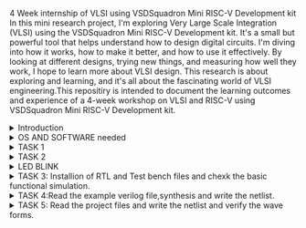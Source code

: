 4 Week internship of VLSI using VSDSquadron Mini RISC-V Development kit 
In this mini research project, I'm exploring Very Large Scale Integration (VLSI) using the VSDSquadron Mini RISC-V Development kit. It's a small but powerful tool that helps understand how to design digital circuits. I'm diving into how it works, how to make it better, and how to use it effectively. By looking at different designs, trying new things, and measuring how well they work, I hope to learn more about VLSI design. This research is about exploring and learning, and it's all about the fascinating world of VLSI engineering.This repositiry is intended to document the learning outcomes and experience of a 4-week workshop on VLSI and RISC-V using VSDSquadron Mini RISC-V Development kit.

<details>
<summary>Introduction</summary>
<br>
Software required for the program has been installed, with 100 GB allocated for storage and 8 TB for the virtual machine
</details>

<details>
<summary> OS AND SOFTWARE needed</summary>
<br>
Ubuntu, Oracle Virtual Machine and packages needed are Yosys,gtkwave,iverilog,OpenSTA,Magic
</details>

<details>
  <summary> TASK 1 </summary>
  
  Installed all required Softwares for the project.
  <br>
  ![yosys](https://github.com/akhilgwoda2003/README/assets/146440570/99e80222-e1d9-4429-b51e-aaa3c5851363)
  DKMS( Install completion).
  <br>
 ![DKMS( Install completion)](https://github.com/akhilbhandary21/vsd/assets/160320450/993c244f-944b-4937-a0db-925d97ad06ff)

 ![SUDO](https://github.com/akhilbhandary21/vsd/assets/160320450/201e277d-eb07-48a9-945d-b626014e9870)

SUDO APT-GET INSTALL GIT
  <br>

![SUDO APT-GET INSTALL GIT](https://github.com/akhilbhandary21/vsd/assets/160320450/2ee521ea-f413-4239-82fd-8e83e213a01f)

![SUDO APT INSTALL VM](https://github.com/akhilbhandary21/vsd/assets/160320450/6b4ff3fa-1501-4f00-a1c3-993b4561b16b)

![SUDO APT INSTALL VIM](https://github.com/akhilbhandary21/vsd/assets/160320450/74b7770c-1415-491a-a7af-952b2ff014fb)

![SUDO APT INSTALL IVIM](https://github.com/akhilbhandary21/vsd/assets/160320450/69eaa4f4-d6a0-4cc8-a699-936452fa3f75)

![SUDO APT GET INSTALL IVERILOG](https://github.com/akhilbhandary21/vsd/assets/160320450/d4f129af-f313-426b-bb64-749fb161cff3)

![SUDO APT GET INSTALL GIT](https://github.com/akhilbhandary21/vsd/assets/160320450/dae053ff-3a96-4f39-8423-a618a8fb2381)

![SUDO APK INSTALL GTKWARE](https://github.com/akhilbhandary21/vsd/assets/160320450/7ce0607e-8725-407b-ad56-c27632889419)

</details>

<details>
  <summary> TASK 2 </summary>

 BLOCK DIAGRAM,WAVEWFORM OF CARPARKING SYSTEM
  <br>
 ![BLOCK DIAGRAM](https://github.com/akhilbhandary21/vsd/assets/160320450/b4036fff-b3cc-4384-93da-15e34d3b4560)

![WAVEFORM](https://github.com/akhilbhandary21/vsd/assets/160320450/c5933053-65d4-47ce-9d15-5cb4c2d48dce)

![MAPPING](https://github.com/akhilbhandary21/vsd/assets/160320450/f5e10ae2-1f09-4f5e-9ebd-a5f3a7c64a25)


</details>

<details>
<summary>LED BLINK </summary>
<br>
LED BLINK USING VLSI using VSDSquadron Mini RISC-V Development kit .
![LED BLINK(test)](https://github.com/akhilbhandary21/vsd/assets/160320450/8c0eb2d4-3ea7-47a9-94ab-4df713aa21d4)

![YOSIS OPEN SYNTHESIS](https://github.com/akhilbhandary21/vsd/assets/160320450/1a361544-82dd-4f26-a62f-d030dbbee2eb)
  
</details>


<details>
  <summary> TASK 3: Installion of RTL and Test bench files and chexk the basic functional simulation. </summary>

  RTL and TB files
  <br>
![WhatsApp Image 2024-04-18 at 9 20 16 PM](https://github.com/akhilgwoda2003/README/assets/146440570/a19e9cbd-42fb-44b0-ad0d-51a9e1297a69)

  Basis of functional simulation
  <br>
  ![Screenshot from 2024-02-25 13-36-48](https://github.com/KumarKarthikeya/VLSI-VSD/assets/72381320/7d5ead33-1c86-4262-b9d3-6f503af320e0)     



  
  REQUIRED PICTURES.
  ![task3out](https://github.com/akhilbhandary21/vsd/assets/160320450/91814ec3-ad1e-448c-ae8d-72025818c3df)
  

</details>

<details>
  <summary> TASK 4:Read the example verilog file,synthesis and write the netlist.  </summary>

  Invoking yosys inside verilog_code file:
  
  <code>yosys</code>
  <br>
  ![WhatsApp Image 2024-04-11 at 12 43 15 PM (2)](https://github.com/akhilgwoda2003/README/assets/146440570/e6d1eb2e-ec60-434f-8775-82bbaef7ea4e)


  Reading the Library:

  <code>read_liberty -lib /home/kumar123/sky130RTLDesignAndSynthesisWorkshop/lib/sky130_fd_sc_hd__tt_025C_1v80.lib</code>
  <br>
  ![read lib](https://github.com/KumarKarthikeya/VLSI-VSD/assets/72381320/06e8f261-67e4-4b90-a452-2cb12e2f8b44)

  Reading the Design:

  <code>read_verilog good_mux.v</code>
  <br>
  ![read verilog](https://github.com/KumarKarthikeya/VLSI-VSD/assets/72381320/30c76fdf-fdf5-4096-a4bd-e119ddaf82bd)

  Specifying the module that we are synthesizing:

  <code>synth -top good_mux</code>
  <br>
  ![synth](https://github.com/KumarKarthikeya/VLSI-VSD/assets/72381320/401752ce-8d5b-451f-b50b-346be328f5b4)

  To generate the netlist use abc liberty:

  <code>abc -liberty /home/kumar123/sky130RTLDesignAndSynthesisWorkshop/lib/sky130_fd_sc_hd__tt_025C_1v80.lib</code>
  <br>
  ![abc liberty](https://github.com/KumarKarthikeya/VLSI-VSD/assets/72381320/fc9fc79c-ac05-445e-ab89-547127a90ca5)

  To see the graphical version of the logic:

  <code>show</code>
  <br>
  ![show](https://github.com/KumarKarthikeya/VLSI-VSD/assets/72381320/17c7dc2d-cbc5-4b25-9182-7087d1d2f0f4)

  To write the netlist:

  <code>write_verilog good_mux_netlist.v</code>
  <br>
  ![write verilog](https://github.com/KumarKarthikeya/VLSI-VSD/assets/72381320/e2818095-8900-40ce-9e8c-758b6823e665)

  Using the switch '-noattr' to get the simplified version of netlist file:

  <code>write_verilog -noattr good_mux_netlist.v</code>
  <br>
  ![write verilog noattr](https://github.com/KumarKarthikeya/VLSI-VSD/assets/72381320/98236726-aeff-4243-a6bb-52a899ffdf0b)

  To open the netlist:

  <code>!gvim good_mux_netlist.v</code>
  <br>
  ![gvim](https://github.com/KumarKarthikeya/VLSI-VSD/assets/72381320/99c3eafe-2147-4070-8959-147d75b22bf4)

  ![gvim code](https://github.com/KumarKarthikeya/VLSI-VSD/assets/72381320/36b34545-5ce3-4788-831a-f8450153fd68)


  TASK 4 REQUIRED DETAILED PICTURE
  ![c2](https://github.com/akhilbhandary21/vsd/assets/160320450/01c5f3ca-242b-4d81-9d8a-6f3049c6a96a)
  ![c1](https://github.com/akhilbhandary21/vsd/assets/160320450/c15e113f-f60d-40dc-8fb2-a23a731487d1)
  ![c5](https://github.com/akhilbhandary21/vsd/assets/160320450/d6d23587-8c2b-4ebd-8386-89af26d0457b)
  ![c4](https://github.com/akhilbhandary21/vsd/assets/160320450/559af1a0-0a43-4bc5-a124-ef92be8b9246)
  ![c3](https://github.com/akhilbhandary21/vsd/assets/160320450/30a5226d-5459-4cae-8d53-14fe5e2548c2)


 OUTPUTS:


  ![1output good mux](https://github.com/akhilbhandary21/vsd/assets/160320450/ced42b8a-f395-4401-8a61-2b8f63f6e3a5)
  ![output ](https://github.com/akhilbhandary21/vsd/assets/160320450/31c6a7b7-c9a6-412c-9c5f-773c6c094891)
  


</details>

<details>
  <summary> TASK 5: Read the project files and write the netlist and verify the wave forms. </summary>
Check the Gtkwave for the design

<code> iverilog iiitb_cps.v</code>
<code>./a.out</code>
<code>gtkwave iiitb_cps.vcd</code>
<br>
![gtkwave](https://github.com/KumarKarthikeya/VLSI-VSD/assets/72381320/91c7e561-947e-48f9-9c77-6e9d60f8e50a)

   To Generate the netlist extract the git code file of car parking system project
   
  <code> git clone https://github.com/ishan-desai64/iiitb_cps.git</code>
  <br>
  [git cline](https://github.com/akhilgwoda2003/README/assets/146440570/e6d1eb2e-ec60-434f-8775-82bbaef7ea4e)

  Invoking yosys inside iiitb_cps file
  
<code>yosys</code>
<br>
  ![WhatsApp Image 2024-04-11 at 12 43 15 PM (2)](https://github.com/akhilgwoda2003/README/assets/146440570/e6d1eb2e-ec60-434f-8775-82bbaef7ea4e)

Reading the Library:

<code>read_liberty -lib /home/kumar123/iiitb_cps/lib/sky130_fd_sc_hd_tt_025C_ 1v80.lib</code>
<br>
![read lib real](https://github.com/KumarKarthikeya/VLSI-VSD/assets/72381320/40674605-992c-4594-b2be-9dd34df64d05)

Read verilog file:

<code>read_verilog iiitb_cps.v</code>
<br>
![read verilog real](https://github.com/KumarKarthikeya/VLSI-VSD/assets/72381320/7e51a141-cdd4-416f-812a-be4e05654e6c)

Synthesizing the project module:

<code>synth -top iiitb_cps</code>
<br>
![synth real](https://github.com/KumarKarthikeya/VLSI-VSD/assets/72381320/e3309e3a-f420-4b71-b0a3-507c51eaa55b)

Generate the netlist:

<code>abc -liberty /home/kumar123/iiitb_cps/lib/sky130_fd_sc_hd_tt_025C_1v80.lib</code>
<br>
![abc lib real](https://github.com/KumarKarthikeya/VLSI-VSD/assets/72381320/928219a8-95e1-4902-a113-99d4f422f6ad)

To write the netlist:

<code>write_verilog netlist.v</code>

Using the switch '-noattr' to get the simplified version of netlist file:

<code>write_verilog -noattr netlist.v</code>

To see graphical representation of the logic:
<code>show</code>
![show dot](https://github.com/KumarKarthikeya/VLSI-VSD/assets/72381320/ff7e6747-76f4-4ba3-8e59-d6a60df887c0)

To open the netlist:
<code>!gvim netlist.v</code>

Here is the clear view of circuit:

[output.pdf](https://github.com/KumarKarthikeya/VLSI-VSD/files/14545854/output.pdf)

Check the whether the netlist will match the design:
<code>iverilog ../iiitb_cps/verilog_model/primitives.v ../iiitb_cps/verilog_model/sky130_fd_sc_hd.v netlist.v iiitb_cps.v</code>

<code> ./a.out</code>

<code> gtkwave iiitb_cps.vcd</code>

Gtkwave of the netlist:
![gtk2](https://github.com/KumarKarthikeya/VLSI-VSD/assets/72381320/e3e5a93c-c1d4-4b1f-847e-4a6a68a79baa)

TASK 5 REQUIRED PICTURE IN DETAIL.
![DESIGN AND SYNTHESIS](https://github.com/akhilbhandary21/vsd/assets/160320450/4525cfbd-0e22-4785-853c-e110842e7fd8)
![CPS NETLIST](https://github.com/akhilbhandary21/vsd/assets/160320450/5b6ade9e-da82-4bef-a4f3-f8901bfa5641)
![XDOT](https://github.com/akhilbhandary21/vsd/assets/160320450/d28be2b0-200c-4830-b104-007d104fcaf8)
![VERILOG FILES](https://github.com/akhilbhandary21/vsd/assets/160320450/8c86f6b5-1b42-4e2c-b7c9-1bff1e558649)
![IIITB CPS](https://github.com/akhilbhandary21/vsd/assets/160320450/d25d0fec-0c47-4453-ac60-fe5e704c133d)
![IIITB CPS GVIM](https://github.com/akhilbhandary21/vsd/assets/160320450/032d7495-c2b4-4454-8378-49345012b3f7)
![GTK WAVE WAVEFORM](https://github.com/akhilbhandary21/vsd/assets/160320450/ac8d04df-3484-46ed-a1b3-bcb786b51550)
![DOT VIEWER](https://github.com/akhilbhandary21/vsd/assets/160320450/fab63e9c-36c2-4ed4-b1ae-bf671a1adf55)
![DOT VIEWER (2)](https://github.com/akhilbhandary21/vsd/assets/160320450/56e9e804-98b3-4b7b-9ce1-ed46695554bd)
![DOT POINT](https://github.com/akhilbhandary21/vsd/assets/160320450/270f24bd-2a5d-48b1-92bb-94b19855045e)


</details>

